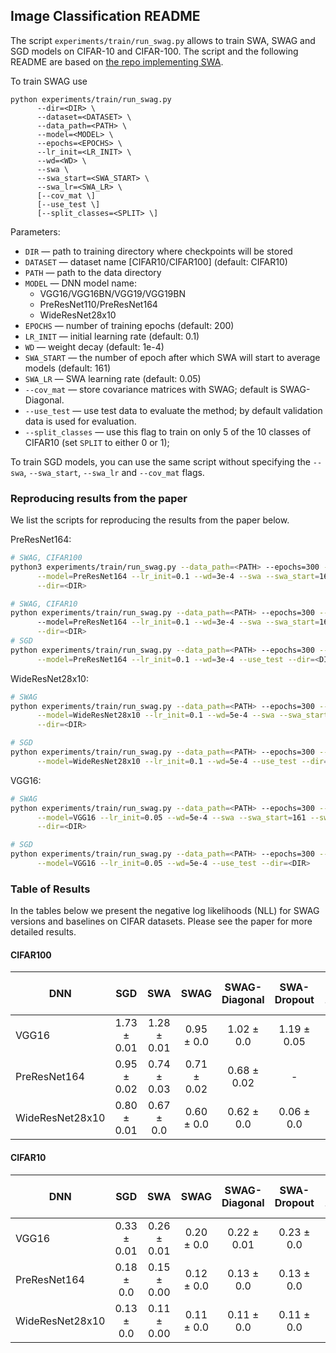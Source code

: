 ## Image Classification README

The script `experiments/train/run_swag.py` allows to train SWA, SWAG and SGD models on CIFAR-10 and CIFAR-100. 
The script and the following README are based on [the repo implementing SWA](https://github.com/timgaripov/swa).

To train SWAG use
```
python experiments/train/run_swag.py
      --dir=<DIR> \
      --dataset=<DATASET> \
      --data_path=<PATH> \
      --model=<MODEL> \
      --epochs=<EPOCHS> \
      --lr_init=<LR_INIT> \
      --wd=<WD> \
      --swa \
      --swa_start=<SWA_START> \
      --swa_lr=<SWA_LR> \
      [--cov_mat \]
      [--use_test \]
      [--split_classes=<SPLIT> \]
```
Parameters:

* ```DIR``` &mdash; path to training directory where checkpoints will be stored
* ```DATASET``` &mdash; dataset name [CIFAR10/CIFAR100] (default: CIFAR10)
* ```PATH``` &mdash; path to the data directory
* ```MODEL``` &mdash; DNN model name:
    - VGG16/VGG16BN/VGG19/VGG19BN
    - PreResNet110/PreResNet164
    - WideResNet28x10
* ```EPOCHS``` &mdash; number of training epochs (default: 200)
* ```LR_INIT``` &mdash; initial learning rate (default: 0.1)
* ```WD``` &mdash; weight decay (default: 1e-4)
* ```SWA_START``` &mdash; the number of epoch after which SWA will start to average models (default: 161)
* ```SWA_LR``` &mdash;  SWA learning rate (default: 0.05)
* ```--cov_mat``` &mdash; store covariance matrices with SWAG; default is SWAG-Diagonal. 
* ```--use_test``` &mdash; use test data to evaluate the method; by default validation data is used for evaluation. 
* ```--split_classes``` &mdash; use this flag to train on only 5 of the 10 classes of CIFAR10 (set `SPLIT` to either 0 or 1);

To train SGD models, you can use the same script  without specifying the `--swa`, `--swa_start`, `--swa_lr` and `--cov_mat` flags.

### Reproducing results from the paper

We list the scripts for reproducing the results from the paper below.

PreResNet164:
```bash
# SWAG, CIFAR100
python3 experiments/train/run_swag.py --data_path=<PATH> --epochs=300 --dataset=CIFAR100 --save_freq=300 \
      --model=PreResNet164 --lr_init=0.1 --wd=3e-4 --swa --swa_start=161 --swa_lr=0.05 --cov_mat --use_test \
      --dir=<DIR>

# SWAG, CIFAR10
python experiments/train/run_swag.py --data_path=<PATH> --epochs=300 --dataset=CIFAR10 --save_freq=300 \  
      --model=PreResNet164 --lr_init=0.1 --wd=3e-4 --swa --swa_start=161 --swa_lr=0.01 --cov_mat --use_test \
      --dir=<DIR>
# SGD
python experiments/train/run_swag.py --data_path=<PATH> --epochs=300 --dataset=CIFAR100 --save_freq=300 \
      --model=PreResNet164 --lr_init=0.1 --wd=3e-4 --use_test --dir=<DIR>
```

WideResNet28x10:
```bash
# SWAG
python experiments/train/run_swag.py --data_path=<PATH> --epochs=300 --dataset=CIFAR100 --save_freq=300 \
      --model=WideResNet28x10 --lr_init=0.1 --wd=5e-4 --swa --swa_start=161 --swa_lr=0.05 --cov_mat --use_test \
      --dir=<DIR>

# SGD
python experiments/train/run_swag.py --data_path=<PATH> --epochs=300 --dataset=CIFAR100 --save_freq=300 \
      --model=WideResNet28x10 --lr_init=0.1 --wd=5e-4 --use_test --dir=<DIR>
```

VGG16:
```bash
# SWAG
python experiments/train/run_swag.py --data_path=<PATH> --epochs=300 --dataset=CIFAR100 --save_freq=300 \
      --model=VGG16 --lr_init=0.05 --wd=5e-4 --swa --swa_start=161 --swa_lr=0.01 --cov_mat --use_test \
      --dir=<DIR>

# SGD
python experiments/train/run_swag.py --data_path=<PATH> --epochs=300 --dataset=CIFAR100 --save_freq=300 \
      --model=VGG16 --lr_init=0.05 --wd=5e-4 --use_test --dir=<DIR>
```

### Table of Results

In the tables below we present the negative log likelihoods (NLL) for SWAG versions and baselines on CIFAR datasets.
Please see the paper for more detailed results.

#### CIFAR100 

| DNN                       |  SGD        | SWA         |SWAG       | SWAG-Diagonal | SWA-Dropout | SWA-Temp |
| ------------------------- |:-----------:|:-----------:|:---------:|:-------------:|:-----------:|:--------:|
| VGG16                     | 1.73 ± 0.01 | 1.28 ± 0.01 | 0.95 ± 0.0 | 1.02 ± 0.0 | 1.19 ± 0.05 | 1.04 ± 0.01 | 
| PreResNet164              | 0.95 ± 0.02 | 0.74 ± 0.03 | 0.71 ± 0.02 | 0.68 ± 0.02 | -         | 0.68 ± 0.02 |
| WideResNet28x10           | 0.80 ± 0.01  | 0.67 ± 0.0 | 0.60 ± 0.0 | 0.62 ± 0.0 | 0.06 ± 0.0 | 0.02 ± 0.00 |

#### CIFAR10

| DNN                       |  SGD        | SWA         |SWAG       | SWAG-Diagonal | SWA-Dropout | SWA-Temp |
| ------------------------- |:-----------:|:-----------:|:---------:|:-------------:|:-----------:|:--------:|
| VGG16                     | 0.33 ± 0.01 | 0.26 ± 0.01 | 0.20 ± 0.0 | 0.22 ± 0.01 | 0.23 ± 0.0 | 0.25 ± 0.02 | 
| PreResNet164              | 0.18 ± 0.0  | 0.15 ± 0.00 | 0.12 ± 0.0 | 0.13 ± 0.0  | 0.13 ± 0.0 | 0.13 ± 0.0 |
| WideResNet28x10           | 0.13 ± 0.0  | 0.11 ± 0.00 | 0.11 ± 0.0 | 0.11 ± 0.0  | 0.11 ± 0.0 | 0.11 ± 0.0 |

